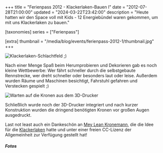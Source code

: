 +++
title = "Ferienpass 2012 - Klackerlaken-Bauen I"
date = "2012-07-28T21:00:00"
updated = "2024-03-22T23:42:00"
description = "Heute hatten wir den Space voll mit Kids - 12 Energiebündel waren gekommen, um mit uns Klackerlaken zu bauen."

[taxonomies]
series = ["Ferienpass"]

[extra]
thumbnail = "/media/blog/events/ferienpass-2012-1/thumbnail.jpg"
+++


![Klackerlaken-Schlachtfeld ;)](/media/blog/events/ferienpass-2012-1/0000.jpg)

Nach einer Menge Spaß beim Herumprobieren und Dekorieren gab es noch kleine Wettbewerbe: Wer fährt schneller durch die
selbstgebaute Rennstrecke, wer dreht schneller oder besonders laut oder leise. Außerdem wurden Räume und Maschinen
besichtigt, Fahrstuhl gefahren und Verstecken gespielt ;)

![Warten auf die Kronen aus dem 3D-Drucker](/media/blog/events/ferienpass-2012-1/0001.jpg)

Schließlich wurde noch der 3D-Drucker integriert und nach kurzer Konstruktion wurden die dringend benötigten Kronen vor
großen Augen ausgedruckt.

Last not least auch ein Dankeschön an [Mey Lean Kronemann](http://meyleankronemann.de/), die die Idee für
die [Klackerlaken](http://meyleankronemann.de/klackerlaken/) hatte und unter einer freien CC-Lizenz der Allgemeinheit
zur Verfügung gestellt hat!

##### Fotos

[//]: # (TODO: Gallery)



